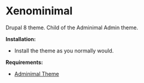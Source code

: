 # Xenominimal

Drupal 8 theme. Child of the Adminimal Admin theme.

**Installation:**

  * Install the theme as you normally would.

**Requirements:**

  * [Adminimal Theme](https://www.drupal.org/project/adminimal_theme)
